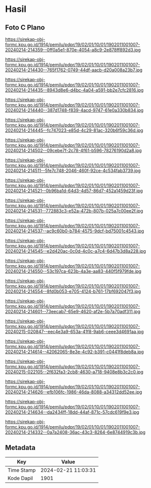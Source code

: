 # Hasil

## Foto C Plano

https://sirekap-obj-formc.kpu.go.id/1914/pemilu/pdpr/19/02/01/10/01/1902011001007-20240214-214359--0ff0a5e1-870e-4054-a8c9-2e878ff892d3.jpg

https://sirekap-obj-formc.kpu.go.id/1914/pemilu/pdpr/19/02/01/10/01/1902011001007-20240214-214430--765f1762-0749-44df-aacb-d20a008a23b7.jpg

https://sirekap-obj-formc.kpu.go.id/1914/pemilu/pdpr/19/02/01/10/01/1902011001007-20240214-214435--8943d8e6-d4bc-4a04-a591-bb2e7cfc2816.jpg

https://sirekap-obj-formc.kpu.go.id/1914/pemilu/pdpr/19/02/01/10/01/1902011001007-20240214-214440--387d1748-f839-4acd-9747-61e0a330b834.jpg

https://sirekap-obj-formc.kpu.go.id/1914/pemilu/pdpr/19/02/01/10/01/1902011001007-20240214-214445--fc747023-e85d-4c29-81ac-320b6f59c36d.jpg

https://sirekap-obj-formc.kpu.go.id/1914/pemilu/pdpr/19/02/01/10/01/1902011001007-20240214-214502--09cebe7f-2c78-4f61-b596-78276190d2a8.jpg

https://sirekap-obj-formc.kpu.go.id/1914/pemilu/pdpr/19/02/01/10/01/1902011001007-20240214-214511--5fe7c748-2046-460f-92ce-4c534fab3739.jpg

https://sirekap-obj-formc.kpu.go.id/1914/pemilu/pdpr/19/02/01/10/01/1902011001007-20240214-214521--0b96ba1d-64d3-4d57-86d7-452a1459d23f.jpg

https://sirekap-obj-formc.kpu.go.id/1914/pemilu/pdpr/19/02/01/10/01/1902011001007-20240214-214531--772883c3-e52a-472b-807b-025a7c00ee2f.jpg

https://sirekap-obj-formc.kpu.go.id/1914/pemilu/pdpr/19/02/01/10/01/1902011001007-20240214-214537--ac9c60b0-b784-4575-9dcf-bd75001c4543.jpg

https://sirekap-obj-formc.kpu.go.id/1914/pemilu/pdpr/19/02/01/10/01/1902011001007-20240214-214545--e2d420ac-0c0d-4c0c-a7c4-6d47b3d8a228.jpg

https://sirekap-obj-formc.kpu.go.id/1914/pemilu/pdpr/19/02/01/10/01/1902011001007-20240214-214550--53c197ca-623b-4a3e-aa83-440f5f979fde.jpg

https://sirekap-obj-formc.kpu.go.id/1914/pemilu/pdpr/19/02/01/10/01/1902011001007-20240214-214554--8fd0b053-e705-4124-b761-17bf692047f3.jpg

https://sirekap-obj-formc.kpu.go.id/1914/pemilu/pdpr/19/02/01/10/01/1902011001007-20240214-214601--73eecab7-65e9-4620-af2e-5b7a70adf311.jpg

https://sirekap-obj-formc.kpu.go.id/1914/pemilu/pdpr/19/02/01/10/01/1902011001007-20240215-020847--eec4e3a9-653a-41f8-9ab6-ceee3d4691aa.jpg

https://sirekap-obj-formc.kpu.go.id/1914/pemilu/pdpr/19/02/01/10/01/1902011001007-20240214-214614--42062065-8e3e-4c92-b391-c0441f8deb8a.jpg

https://sirekap-obj-formc.kpu.go.id/1914/pemilu/pdpr/19/02/01/10/01/1902011001007-20240215-022105--2f632fa3-2cb8-4630-a718-9408e8b3c2c0.jpg

https://sirekap-obj-formc.kpu.go.id/1914/pemilu/pdpr/19/02/01/10/01/1902011001007-20240214-214626--efb106fc-1986-46da-8088-a34312dd52ee.jpg

https://sirekap-obj-formc.kpu.go.id/1914/pemilu/pdpr/19/02/01/10/01/1902011001007-20240214-214634--da2434ff-18dd-44af-871c-57cdc619f9e3.jpg

https://sirekap-obj-formc.kpu.go.id/1914/pemilu/pdpr/19/02/01/10/01/1902011001007-20240214-214332--0a7a2408-36ac-43c3-8264-6e8744919c3b.jpg


## Metadata

| Key        | Value               |
| ---------- | ------------------- |
| Time Stamp | 2024-02-21 11:03:31 |
| Kode Dapil | 1901                |



